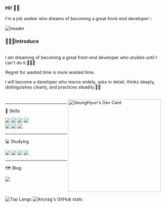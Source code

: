 ### Hi! 👋👋

I'm a job seeker who dreams of becoming a great front-end developer💥

![header](https://capsule-render.vercel.app/api?type=waving&color=timeGradient&height=180&fontAlignY=35&fontAlign=30&fontSize=50&text=Welcome!!&desc=plla2's%20github&descAlign=80&animation=twinkling)
<div>
<h3>🙋🏻‍♂️Introduce</h3>
  
</br>
<span>I am dreaming of becoming a great front-end developer who studies until I can't do it.🧑🏻‍🎓</span>
<p>Regret for wasted time is more wasted time.</p>
<p>I will become a developer who learns widely, asks in detail, thinks deeply, distinguishes clearly, and practices steadily.👍🏻</p>
</div>
<br>
  <a href="https://app.daily.dev/seunghyun0"><img src="https://api.daily.dev/devcards/2471945680b94103a10d24e4ce5c9a68.png?r=0q5" width="300" alt="SeungHyun's Dev Card" align="right"/></a>
<hr>

<p>🔋 Skills</p>
<div>
  
  <img src="https://img.shields.io/badge/HTML5-E34F26?style=flat&logo=html5&logoColor=white"/>
  <img src="https://img.shields.io/badge/CSS3-1572B6?style=flat&logo=css3&logoColor=white"/>
  <img src="https://img.shields.io/badge/JavaScript-F7DF1E?style=flat&logo=javascript&logoColor=black"/>
  <img src="https://img.shields.io/badge/React-61DAFB?style=flat&logo=react&logoColor=white"/>

<br>
  
  <img src="https://img.shields.io/badge/TypeScript-007ACC?style=flat&logo=typescript&logoColor=white"/>
  <!--<img src="https://img.shields.io/badge/Reactquery-FF4154?style=flat&logo=react-query&logoColor=white"/>-->
  <img src="https://img.shields.io/badge/Styledcomponents-DB7093?style=flat&logo=Styledcomponents&logoColor=white"/>
  <img src="https://img.shields.io/badge/ReduxToolkit-764ABC?style=flat&logo=Redux&logoColor=white"/>
  
</div>

<hr>
 
<div>
  <p>💻 Studying</p>
  <img src="https://img.shields.io/badge/TypeScript-007ACC?style=flat&logo=typescript&logoColor=white"/>
  <img src="https://img.shields.io/badge/Recoil-3578E5?style=flat&logo=Recoil&logoColor=white"/>
  <img src="https://img.shields.io/badge/Next.js-000000?style=flat&logo=Next.js&logoColor=white"/>
  <img src="https://img.shields.io/badge/Reactquery-FF4154?style=flat&logo=react-query&logoColor=white"/>
</div>

<hr>
  
<div>
  <p>🗺️ Blog</p>
  
  <a herf="[https://jhbljs92.tistory.com/]" traget="_blank">
<img src="https://img.shields.io/badge/Tistory-FF9E0F?style=flat&logo=TISTORY&logoColor=white"/>
  </a>
  <br/>  <br/>  <br/>


<!--[![trophy](https://github-profile-trophy.vercel.app/?username=plla2&theme=onedark&row=1)](https://github.com/ryo-ma/github-profile-trophy)-->
  
![Top Langs](https://github-readme-stats.vercel.app/api/top-langs/?username=plla2&layout=compact&theme=merko)
![Anurag's GitHub stats](https://github-readme-stats.vercel.app/api?username=plla2&show_icons=true&theme=merko)
